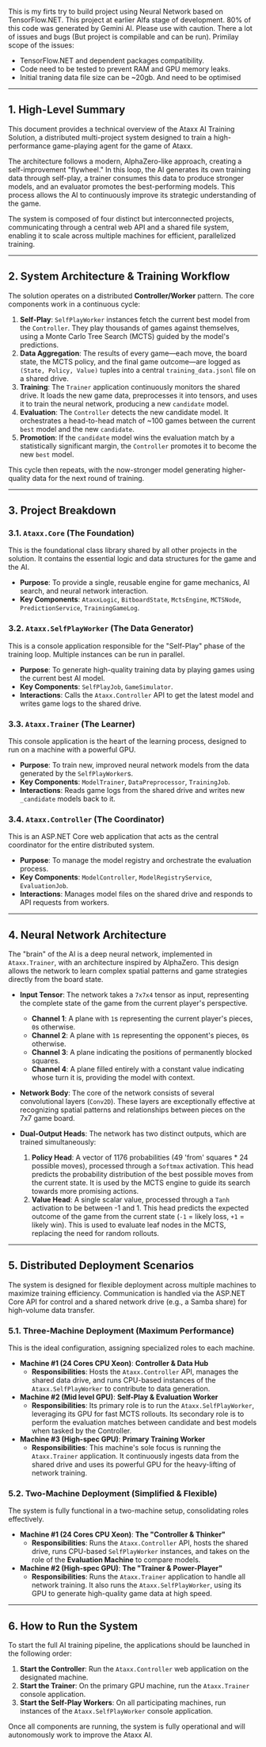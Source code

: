 This is my firts try to build project using Neural Network based on TensorFlow.NET.
This project at earlier Alfa stage of development.
80% of this code was generated by Gemini AI.
Please use with caution. There a lot of issues and bugs (But project is compilable and can be run).
Primilay scope of the issues: 
 - TensorFlow.NET and dependent packages compatibility.
 - Code need to be tested to prevent RAM and GPU memory leaks.
 - Initial traning data file size can be ~20gb. And need to be optimised 

---

## 1. High-Level Summary

This document provides a technical overview of the Ataxx AI Training Solution, a distributed multi-project system designed to train a high-performance game-playing agent for the game of Ataxx.

The architecture follows a modern, AlphaZero-like approach, creating a self-improvement "flywheel." In this loop, the AI generates its own training data through self-play, a trainer consumes this data to produce stronger models, and an evaluator promotes the best-performing models. This process allows the AI to continuously improve its strategic understanding of the game.

The system is composed of four distinct but interconnected projects, communicating through a central web API and a shared file system, enabling it to scale across multiple machines for efficient, parallelized training.

---

## 2. System Architecture & Training Workflow

The solution operates on a distributed **Controller/Worker** pattern. The core components work in a continuous cycle:

1.  **Self-Play**: `SelfPlayWorker` instances fetch the current best model from the `Controller`. They play thousands of games against themselves, using a Monte Carlo Tree Search (MCTS) guided by the model's predictions.
2.  **Data Aggregation**: The results of every game—each move, the board state, the MCTS policy, and the final game outcome—are logged as `(State, Policy, Value)` tuples into a central `training_data.jsonl` file on a shared drive.
3.  **Training**: The `Trainer` application continuously monitors the shared drive. It loads the new game data, preprocesses it into tensors, and uses it to train the neural network, producing a new `candidate` model.
4.  **Evaluation**: The `Controller` detects the new candidate model. It orchestrates a head-to-head match of ~100 games between the current `best` model and the new `candidate`.
5.  **Promotion**: If the `candidate` model wins the evaluation match by a statistically significant margin, the `Controller` promotes it to become the new `best` model.

This cycle then repeats, with the now-stronger model generating higher-quality data for the next round of training.

---

## 3. Project Breakdown

### 3.1. `Ataxx.Core` (The Foundation)

This is the foundational class library shared by all other projects in the solution. It contains the essential logic and data structures for the game and the AI.

* **Purpose**: To provide a single, reusable engine for game mechanics, AI search, and neural network interaction.
* **Key Components**: `AtaxxLogic`, `BitboardState`, `MctsEngine`, `MCTSNode`, `PredictionService`, `TrainingGameLog`.

### 3.2. `Ataxx.SelfPlayWorker` (The Data Generator)

This is a console application responsible for the "Self-Play" phase of the training loop. Multiple instances can be run in parallel.

* **Purpose**: To generate high-quality training data by playing games using the current best AI model.
* **Key Components**: `SelfPlayJob`, `GameSimulator`.
* **Interactions**: Calls the `Ataxx.Controller` API to get the latest model and writes game logs to the shared drive.

### 3.3. `Ataxx.Trainer` (The Learner)

This console application is the heart of the learning process, designed to run on a machine with a powerful GPU.

* **Purpose**: To train new, improved neural network models from the data generated by the `SelfPlayWorker`s.
* **Key Components**: `ModelTrainer`, `DataPreprocessor`, `TrainingJob`.
* **Interactions**: Reads game logs from the shared drive and writes new `_candidate` models back to it.

### 3.4. `Ataxx.Controller` (The Coordinator)

This is an ASP.NET Core web application that acts as the central coordinator for the entire distributed system.

* **Purpose**: To manage the model registry and orchestrate the evaluation process.
* **Key Components**: `ModelController`, `ModelRegistryService`, `EvaluationJob`.
* **Interactions**: Manages model files on the shared drive and responds to API requests from workers.

---

## 4. Neural Network Architecture

The "brain" of the AI is a deep neural network, implemented in `Ataxx.Trainer`, with an architecture inspired by AlphaZero. This design allows the network to learn complex spatial patterns and game strategies directly from the board state.

* **Input Tensor**: The network takes a `7x7x4` tensor as input, representing the complete state of the game from the current player's perspective.
    * **Channel 1**: A plane with `1`s representing the current player's pieces, `0`s otherwise.
    * **Channel 2**: A plane with `1`s representing the opponent's pieces, `0`s otherwise.
    * **Channel 3**: A plane indicating the positions of permanently blocked squares.
    * **Channel 4**: A plane filled entirely with a constant value indicating whose turn it is, providing the model with context.

* **Network Body**: The core of the network consists of several convolutional layers (`Conv2D`). These layers are exceptionally effective at recognizing spatial patterns and relationships between pieces on the 7x7 game board.

* **Dual-Output Heads**: The network has two distinct outputs, which are trained simultaneously:
    1.  **Policy Head**: A vector of 1176 probabilities (49 'from' squares * 24 possible moves), processed through a `Softmax` activation. This head predicts the probability distribution of the best possible moves from the current state. It is used by the MCTS engine to guide its search towards more promising actions.
    2.  **Value Head**: A single scalar value, processed through a `Tanh` activation to be between -1 and 1. This head predicts the expected outcome of the game from the current state (`-1` = likely loss, `+1` = likely win). This is used to evaluate leaf nodes in the MCTS, replacing the need for random rollouts.

---

## 5. Distributed Deployment Scenarios

The system is designed for flexible deployment across multiple machines to maximize training efficiency. Communication is handled via the ASP.NET Core API for control and a shared network drive (e.g., a Samba share) for high-volume data transfer.

### 5.1. Three-Machine Deployment (Maximum Performance)

This is the ideal configuration, assigning specialized roles to each machine.

* **Machine #1 (24 Cores CPU Xeon)**: **Controller & Data Hub**
    * **Responsibilities**: Hosts the `Ataxx.Controller` API, manages the shared data drive, and runs CPU-based instances of the `Ataxx.SelfPlayWorker` to contribute to data generation.
* **Machine #2 (Mid level GPU)**: **Self-Play & Evaluation Worker**
    * **Responsibilities**: Its primary role is to run the `Ataxx.SelfPlayWorker`, leveraging its GPU for fast MCTS rollouts. Its secondary role is to perform the evaluation matches between candidate and best models when tasked by the Controller.
* **Machine #3 (High-spec GPU)**: **Primary Training Worker**
    * **Responsibilities**: This machine's sole focus is running the `Ataxx.Trainer` application. It continuously ingests data from the shared drive and uses its powerful GPU for the heavy-lifting of network training.

### 5.2. Two-Machine Deployment (Simplified & Flexible)

The system is fully functional in a two-machine setup, consolidating roles effectively.

* **Machine #1 (24 Cores CPU Xeon)**: **The "Controller & Thinker"**
    * **Responsibilities**: Runs the `Ataxx.Controller` API, hosts the shared drive, runs CPU-based `SelfPlayWorker` instances, and takes on the role of the **Evaluation Machine** to compare models.
* **Machine #2 (High-spec GPU)**: **The "Trainer & Power-Player"**
    * **Responsibilities**: Runs the `Ataxx.Trainer` application to handle all network training. It also runs the `Ataxx.SelfPlayWorker`, using its GPU to generate high-quality game data at high speed.

---

## 6. How to Run the System

To start the full AI training pipeline, the applications should be launched in the following order:

1.  **Start the Controller**: Run the `Ataxx.Controller` web application on the designated machine.
2.  **Start the Trainer**: On the primary GPU machine, run the `Ataxx.Trainer` console application.
3.  **Start the Self-Play Workers**: On all participating machines, run instances of the `Ataxx.SelfPlayWorker` console application.

Once all components are running, the system is fully operational and will autonomously work to improve the Ataxx AI.